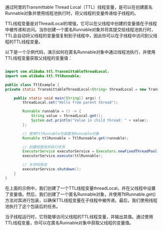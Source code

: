 通过阿里的Transmittable Thread Local（TTL）线程变量，是可以在创建匿名Runnable对象并使用线程池执行时，将父线程的变量传递给子线程的。

TTL线程变量是对ThreadLocal的增强，它可以在父线程中创建的变量值在子线程中被传递和访问。当你创建一个匿名Runnable对象并将其提交给线程池执行时，TTL会自动将父线程的变量值复制到子线程中，因此你可以在子线程中访问到父线程的TTL线程变量。

以下是一个示例代码，演示如何在匿名Runnable对象中通过线程池执行，并使用TTL线程变量获取父线程的变量值：
```java

import com.alibaba.ttl.TransmittableThreadLocal;
import com.alibaba.ttl.TtlRunnable;

public class TtlExample {
private static TransmittableThreadLocal<String> threadLocal = new TransmittableThreadLocal<>();

    public static void main(String[] args) {
        threadLocal.set("Hello from parent thread");

        Runnable runnable = () -> {
            String value = threadLocal.get();
            System.out.println("Value in child thread: " + value);
        };

        // 使用TtlRunnable包装匿名Runnable对象
        Runnable ttlRunnable = TtlRunnable.get(runnable);

        // 创建线程池并执行任务
        ExecutorService executorService = Executors.newFixedThreadPool(1);
        executorService.execute(ttlRunnable);

        // 关闭线程池
        executorService.shutdown();
    }
}

```

在上面的示例中，我们创建了一个TTL线程变量threadLocal，并在父线程中设置了变量值。然后，我们创建了一个匿名Runnable对象，并使用TtlRunnable.get()方法对其进行包装，以确保TTL线程变量在子线程中被传递。最后，我们使用线程池执行了这个包装后的任务。

当子线程运行时，它将能够访问父线程的TTL线程变量，并输出其值。通过使用TTL线程变量，你可以在匿名Runnable对象中获取父线程的变量值。
